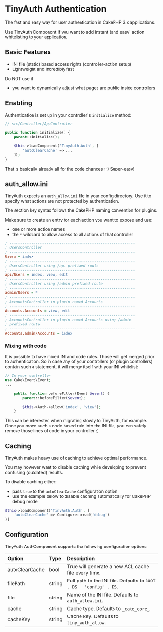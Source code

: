 # TinyAuth Authentication
The fast and easy way for user authentication in CakePHP 3.x applications.

Use TinyAuth Componont if you want to add instant (and easy) action whitelisting to your application.

## Basic Features
- INI file (static) based access rights (controller-action setup)
- Lightweight and incredibly fast

Do NOT use if
- you want to dynamically adjust what pages are public inside controllers

## Enabling

Authentication is set up in your controller's `initialize` method:

```php
// src/Controller/AppController

public function initialize() {
	parent::initialize();

	$this->loadComponent('TinyAuth.Auth', [
		'autoClearCache' => ...
	]);
}
```

That is basically already all for the code changes :-) Super-easy!

## auth_allow.ini

TinyAuth expects an ``auth_allow.ini`` file in your config directory.
Use it to specify what actions are not protected by authentication.

The section key syntax follows the CakePHP naming convention for plugins.

Make sure to create an entry for each action you want to expose and use:

- one or more action names
- the ``*`` wildcard to allow access to all actions of that controller

```ini
; ----------------------------------------------------------
; UsersController
; ----------------------------------------------------------
Users = index
; ----------------------------------------------------------
; UsersController using /api prefixed route
; ----------------------------------------------------------
api/Users = index, view, edit
; ----------------------------------------------------------
; UsersController using /admin prefixed route
; ----------------------------------------------------------
admin/Users = *
; ----------------------------------------------------------
; AccountsController in plugin named Accounts
; ----------------------------------------------------------
Accounts.Accounts = view, edit
; ----------------------------------------------------------
; AccountsController in plugin named Accounts using /admin
; prefixed route
; ----------------------------------------------------------
Accounts.admin/Accounts = index
```

### Mixing with code
It is possible to have mixed INI and code rules. Those will get merged prior to authentication.
So in case any of your controllers (or plugin controllers) contain such a statement, it will merge itself with your INI whitelist:
```php
// In your controller
use Cake\Event\Event;
...

	public function beforeFilter(Event $event) {
		parent::beforeFilter($event);

		$this->Auth->allow('index', 'view');
	}
```
This can be interested when migrating slowly to TinyAuth, for example.
Once you move such a code based rule into the INI file, you can safely remove those lines of code in your controller :)


## Caching

TinyAuth makes heavy use of caching to achieve optimal performance.

You may however want to disable caching while developing to prevent
confusing (outdated) results.

To disable caching either:

- pass ``true`` to the ``autoClearCache`` configuration option
- use the example below to disable caching automatically for CakePHP debug mode

```php
$this->loadComponent('TinyAuth.Auth', [
	'autoClearCache' => Configure::read('debug')
)]
```

## Configuration

TinyAuth AuthComponent supports the following configuration options.

Option | Type | Description
:----- | :--- | :----------
autoClearCache|bool|True will generate a new ACL cache file every time.
filePath|string|Full path to the INI file. Defaults to `ROOT . DS . 'config' . DS`.
file|string|Name of the INI file. Defaults to `auth_allow.ini`.
cache|string|Cache type. Defaults to `_cake_core_`.
cacheKey|string|Cache key. Defaults to `tiny_auth_allow`.
